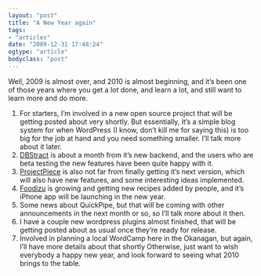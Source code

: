 ```yaml
---
layout: "post"
title: "A New Year again"
tags: 
- "articles"
date: "2009-12-31 17:48:24"
ogtype: "article"
bodyclass: "post"
---
```


Well, 2009 is almost over, and 2010 is almost beginning, and it’s been one of those years where you get a lot done, and learn a lot, and still want to learn more and do more.

1. For starters, I’m involved in a new open source project that will be getting posted about very shortly. But essentially, it’s a simple blog system for when WordPress (I know, don’t kill me for saying this) is too big for the job at hand and you need something smaller. I’ll talk more about it later.
2. [DBStract](http://www.dbstract.com) is about a month from it’s new backend, and the users who are beta testing the new features have been quite happy with it.
3. [ProjectPiece](http://www.projectpiece.com) is also not far from finally getting it’s next version, which will also have new features, and some interesting ideas implemented.
4. [Foodizu](http://www.foodizu.com) is growing and getting new recipes added by people, and it’s iPhone app will be launching in the new year.
5. Some news about QuickPipe, but that will be coming with other announcements in the next month or so, so I’ll talk more about it then.
6. I have a couple new wordpress plugins almost finished, that will be getting posted about as usual once they’re ready for release.
7. Involved in planning a local WordCamp here in the Okanagan, but again, I’ll have more details about that shortly Otherwise, just want to wish everybody a happy new year, and look forward to seeing what 2010 brings to the table.
